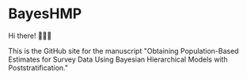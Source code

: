 # BayesHMP

Hi there! 🙋🏻‍♀️

This is the GitHub site for the manuscript "Obtaining Population-Based Estimates for Survey Data Using Bayesian Hierarchical Models with Poststratification." 
